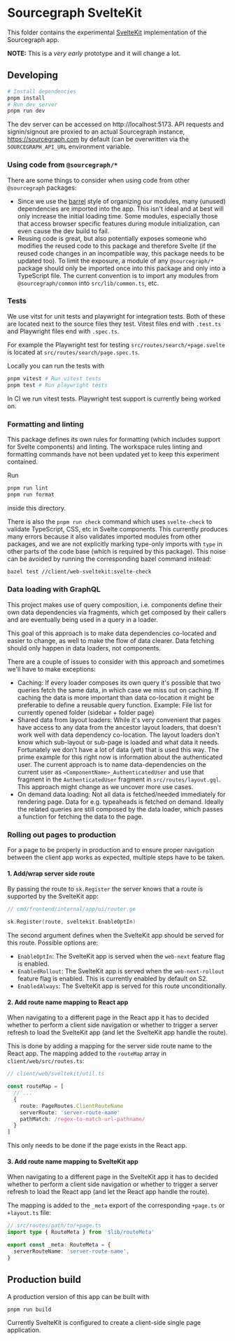 # Sourcegraph SvelteKit

This folder contains the experimental [SvelteKit](https://kit.svelte.dev/)
implementation of the Sourcegraph app.

**NOTE:** This is a _very early_ prototype and it will change a lot.

## Developing

```bash
# Install dependencies
pnpm install
# Run dev server
pnpm run dev
```

The dev server can be accessed on http://localhost:5173. API requests and
signin/signout are proxied to an actual Sourcegraph instance,
https://sourcegraph.com by default (can be overwritten via the
`SOURCEGRAPH_API_URL` environment variable.

### Using code from `@sourcegraph/*`

There are some things to consider when using code from other `@sourcegraph`
packages:

- Since we use the [barrel](https://basarat.gitbook.io/typescript/main-1/barrel)
  style of organizing our modules, many (unused) dependencies are imported into
  the app. This isn't ideal and at best will only increase the initial loading
  time. Some modules, especially those that access browser specific features
  during module initialization, can even cause the dev build to fail.
- Reusing code is great, but also potentially exposes someone who modifies the
  reused code to this package and therefore Svelte (if the reused code changes
  in an incompatible way, this package needs to be updated too). To limit the
  exposure, a module of any `@sourcegraph/*` package should only be imported
  once into this package and only into a TypeScript file.
  The current convention is to import any modules from `@sourcegraph/common`
  into `src/lib/common.ts`, etc.

### Tests

We use vitst for unit tests and playwright for integration tests. Both of these
are located next to the source files they test.
Vitest files end with `.test.ts` and Playwright files end with `.spec.ts`.

For example the Playwright test for testing `src/routes/search/+page.svelte`
is located at `src/routes/search/page.spec.ts`.

Locally you can run the tests with

```sh
pnpm vitest # Run vitest tests
pnpm test # Run playwright tests
```

In CI we run vitest tests. Playwright test support is currently being worked on.

### Formatting and linting

This package defines its own rules for formatting (which includes support for
Svelte components) and linting. The workspace rules linting and formatting
commands have not been updated yet to keep this experiment contained.

Run

```sh
pnpm run lint
pnpm run format
```

inside this directory.

There is also the `pnpm run check` command which uses `svelte-check` to validate
TypeScript, CSS, etc in Svelte components. This currently produces many errors
because it also validates imported modules from other packages, and we are not
explicitly marking type-only imports with `type` in other parts of the code
base (which is required by this package).
This noise can be avoided by running the corresponding bazel command instead:

```sh
bazel test //client/web-sveltekit:svelte-check
```

### Data loading with GraphQL

This project makes use of query composition, i.e. components define their own
data dependencies via fragments, which get composed by their callers and are
eventually being used in a query in a loader.

This goal of this approach is to make data dependencies co-located and easier
to change, as well to make the flow of data clearer. Data fetching should only
happen in data loaders, not components.

There are a couple of issues to consider with this approach and sometimes we'll
have to make exceptions:

- Caching: If every loader composes its own query it's possible that two
  queries fetch the same data, in which case we miss out on caching. If caching
  the data is more important than data co-location it might be preferable to
  define a reusable query function. Example: File list for currently opened
  folder (sidebar + folder page)
- Shared data from layout loaders: While it's very convenient that pages have
  access to any data from the ancestor layout loaders, that doesn't work well
  with data dependency co-location. The layout loaders don't know which
  sub-layout or sub-page is loaded and what data it needs.
  Fortunately we don't have a lot of data (yet) that is used this way. The
  prime example for this right now is information about the authenticated user.
  The current approach is to name data-dependencies on the current user as
  `<ComponentName>_AuthenticatedUser` and use that fragment in the
  `AuthenticatedUser` fragment in `src/routes/layout.gql`.
  This approach might change as we uncover more use cases.
- On demand data loading: Not all data is fetched/needed immediately for
  rendering page. Data for e.g. typeaheads is fetched on demand. Ideally the
  related queries are still composed by the data loader, which passes a
  function for fetching the data to the page.

### Rolling out pages to production

For a page to be properly in production and to ensure proper navigation between
the client app works as expected, multiple steps have to be taken.

#### 1. Add/wrap server side route

By passing the route to `sk.Register` the server knows that a route is
supported by the SvelteKit app:

```go
// cmd/frontend/internal/app/ui/router.go

sk.Register(route, sveltekit.EnableOptIn)
```

The second argument defines when the SvelteKit app should be served for this
route. Possible options are:

- `EnableOptIn`: The SvelteKit app is served when the `web-next` feature flag
  is enabled.
- `EnabledRollout`: The SvelteKit app is served when the `web-next-rollout`
  feature flag is enabled. This is currently enabled by default on S2.
- `EnabledAlways`: The SvelteKit app is served for this route unconditionally.

#### 2. Add route name mapping to React app

When navigating to a different page in the React app it has to decided whether
to perform a client side navigation or whether to trigger a server refresh to
load the SvelteKit app (and let the SvelteKit app handle the route).

This is done by adding a mapping for the server side route name to the React
app. The mapping added to the `routeMap` array in `client/web/src/routes.ts`:

```ts
// client/web/sveltekit/util.ts

const routeMap = [
  // ...
  {
    route: PageRoutes.ClientRouteName
    serverRoute: 'server-route-name'
    pathMatch: /regex-to-match-url-pathname/
  }
]
```

This only needs to be done if the page exists in the React app.

#### 3. Add route name mapping to SvelteKit app

When navigating to a different page in the SvelteKit app it has to decided
whether to perform a client side navigation or whether to trigger a server
refresh to load the React app (and let the React app handle the route).

The mapping is added to the `_meta` export of the corresponding `+page.ts` or
`+layout.ts` file:

```ts
// src/routes/path/to/+page.ts
import type { RouteMeta } from '$lib/routeMeta'

export const _meta: RouteMeta = {
  serverRouteName: 'server-route-name',
}
```

## Production build

A production version of this app can be built with

```sh
pnpm run build
```

Currently SvelteKit is configured to create a client-side single page
application.

